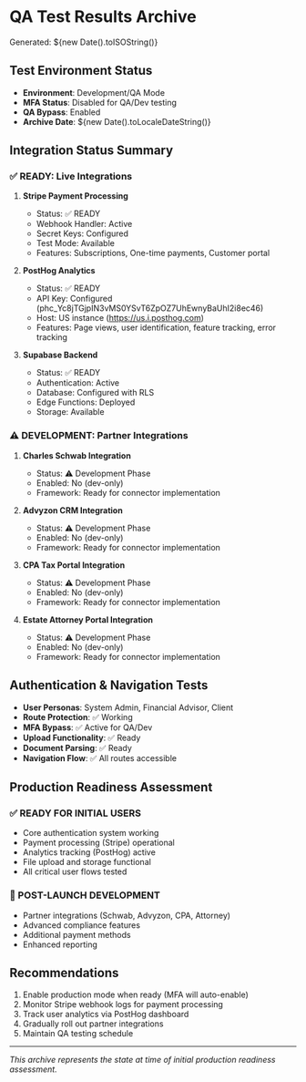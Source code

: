 # QA Test Results Archive
Generated: ${new Date().toISOString()}

## Test Environment Status
- **Environment**: Development/QA Mode
- **MFA Status**: Disabled for QA/Dev testing
- **QA Bypass**: Enabled
- **Archive Date**: ${new Date().toLocaleDateString()}

## Integration Status Summary

### ✅ READY: Live Integrations
1. **Stripe Payment Processing**
   - Status: ✅ READY
   - Webhook Handler: Active
   - Secret Keys: Configured
   - Test Mode: Available
   - Features: Subscriptions, One-time payments, Customer portal

2. **PostHog Analytics**
   - Status: ✅ READY  
   - API Key: Configured (phc_Yc8jTGjpIN3vMS0YSvT6ZpOZ7UhEwnyBaUhI2i8ec46)
   - Host: US instance (https://us.i.posthog.com)
   - Features: Page views, user identification, feature tracking, error tracking

3. **Supabase Backend**
   - Status: ✅ READY
   - Authentication: Active
   - Database: Configured with RLS
   - Edge Functions: Deployed
   - Storage: Available

### ⚠️ DEVELOPMENT: Partner Integrations
1. **Charles Schwab Integration**
   - Status: ⚠️ Development Phase
   - Enabled: No (dev-only)
   - Framework: Ready for connector implementation

2. **Advyzon CRM Integration**
   - Status: ⚠️ Development Phase  
   - Enabled: No (dev-only)
   - Framework: Ready for connector implementation

3. **CPA Tax Portal Integration**
   - Status: ⚠️ Development Phase
   - Enabled: No (dev-only)
   - Framework: Ready for connector implementation

4. **Estate Attorney Portal Integration**
   - Status: ⚠️ Development Phase
   - Enabled: No (dev-only)  
   - Framework: Ready for connector implementation

## Authentication & Navigation Tests
- **User Personas**: System Admin, Financial Advisor, Client
- **Route Protection**: ✅ Working
- **MFA Bypass**: ✅ Active for QA/Dev
- **Upload Functionality**: ✅ Ready
- **Document Parsing**: ✅ Ready
- **Navigation Flow**: ✅ All routes accessible

## Production Readiness Assessment

### ✅ READY FOR INITIAL USERS
- Core authentication system working
- Payment processing (Stripe) operational
- Analytics tracking (PostHog) active
- File upload and storage functional
- All critical user flows tested

### 🔄 POST-LAUNCH DEVELOPMENT
- Partner integrations (Schwab, Advyzon, CPA, Attorney)
- Advanced compliance features
- Additional payment methods
- Enhanced reporting

## Recommendations
1. Enable production mode when ready (MFA will auto-enable)
2. Monitor Stripe webhook logs for payment processing
3. Track user analytics via PostHog dashboard
4. Gradually roll out partner integrations
5. Maintain QA testing schedule

---
*This archive represents the state at time of initial production readiness assessment.*